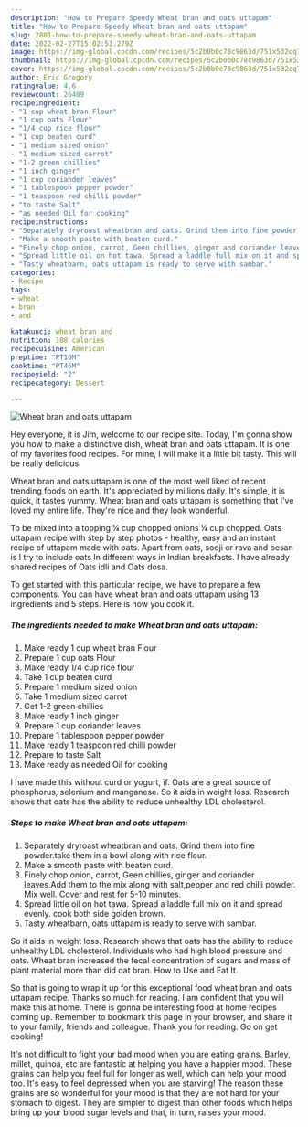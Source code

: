 ```yaml
---
description: "How to Prepare Speedy Wheat bran and oats uttapam"
title: "How to Prepare Speedy Wheat bran and oats uttapam"
slug: 2801-how-to-prepare-speedy-wheat-bran-and-oats-uttapam
date: 2022-02-27T15:02:51.279Z
image: https://img-global.cpcdn.com/recipes/5c2b0b0c78c9863d/751x532cq70/wheat-bran-and-oats-uttapam-recipe-main-photo.jpg
thumbnail: https://img-global.cpcdn.com/recipes/5c2b0b0c78c9863d/751x532cq70/wheat-bran-and-oats-uttapam-recipe-main-photo.jpg
cover: https://img-global.cpcdn.com/recipes/5c2b0b0c78c9863d/751x532cq70/wheat-bran-and-oats-uttapam-recipe-main-photo.jpg
author: Eric Gregory
ratingvalue: 4.6
reviewcount: 26409
recipeingredient:
- "1 cup wheat bran Flour"
- "1 cup oats Flour"
- "1/4 cup rice flour"
- "1 cup beaten curd"
- "1 medium sized onion"
- "1 medium sized carrot"
- "1-2 green chillies"
- "1 inch ginger"
- "1 cup coriander leaves"
- "1 tablespoon pepper powder"
- "1 teaspoon red chilli powder"
- "to taste Salt"
- "as needed Oil for cooking"
recipeinstructions:
- "Separately dryroast wheatbran and oats. Grind them into fine powder.take them in a bowl along with rice flour."
- "Make a smooth paste with beaten curd."
- "Finely chop onion, carrot, Geen chillies, ginger and coriander leaves.Add them to the mix along with salt,pepper and red chilli powder. Mix well. Cover and rest for 5-10 minutes."
- "Spread little oil on hot tawa. Spread a laddle full mix on it and spread evenly. cook both side golden brown."
- "Tasty wheatbarn, oats uttapam is ready to serve with sambar."
categories:
- Recipe
tags:
- wheat
- bran
- and

katakunci: wheat bran and 
nutrition: 108 calories
recipecuisine: American
preptime: "PT10M"
cooktime: "PT46M"
recipeyield: "2"
recipecategory: Dessert

---
```



![Wheat bran and oats uttapam](https://img-global.cpcdn.com/recipes/5c2b0b0c78c9863d/751x532cq70/wheat-bran-and-oats-uttapam-recipe-main-photo.jpg)

Hey everyone, it is Jim, welcome to our recipe site. Today, I'm gonna show you how to make a distinctive dish, wheat bran and oats uttapam. It is one of my favorites food recipes. For mine, I will make it a little bit tasty. This will be really delicious.

Wheat bran and oats uttapam is one of the most well liked of recent trending foods on earth. It's appreciated by millions daily. It's simple, it is quick, it tastes yummy. Wheat bran and oats uttapam is something that I've loved my entire life. They're nice and they look wonderful.

To be mixed into a topping ¼ cup chopped onions ¼ cup chopped. Oats uttapam recipe with step by step photos - healthy, easy and an instant recipe of uttapam made with oats. Apart from oats, sooji or rava and besan is I try to include oats In different ways in Indian breakfasts. I have already shared recipes of Oats idli and Oats dosa.


To get started with this particular recipe, we have to prepare a few components. You can have wheat bran and oats uttapam using 13 ingredients and 5 steps. Here is how you cook it.

<!--inarticleads1-->

##### The ingredients needed to make Wheat bran and oats uttapam:

1. Make ready 1 cup wheat bran Flour
1. Prepare 1 cup oats Flour
1. Make ready 1/4 cup rice flour
1. Take 1 cup beaten curd
1. Prepare 1 medium sized onion
1. Take 1 medium sized carrot
1. Get 1-2 green chillies
1. Make ready 1 inch ginger
1. Prepare 1 cup coriander leaves
1. Prepare 1 tablespoon pepper powder
1. Make ready 1 teaspoon red chilli powder
1. Prepare to taste Salt
1. Make ready as needed Oil for cooking


I have made this without curd or yogurt, if. Oats are a great source of phosphorus, selenium and manganese. So it aids in weight loss. Research shows that oats has the ability to reduce unhealthy LDL cholesterol. 

<!--inarticleads2-->

##### Steps to make Wheat bran and oats uttapam:

1. Separately dryroast wheatbran and oats. Grind them into fine powder.take them in a bowl along with rice flour.
1. Make a smooth paste with beaten curd.
1. Finely chop onion, carrot, Geen chillies, ginger and coriander leaves.Add them to the mix along with salt,pepper and red chilli powder. Mix well. Cover and rest for 5-10 minutes.
1. Spread little oil on hot tawa. Spread a laddle full mix on it and spread evenly. cook both side golden brown.
1. Tasty wheatbarn, oats uttapam is ready to serve with sambar.


So it aids in weight loss. Research shows that oats has the ability to reduce unhealthy LDL cholesterol. Individuals who had high blood pressure and oats. Wheat bran increased the fecal concentration of sugars and mass of plant material more than did oat bran. How to Use and Eat It. 

So that is going to wrap it up for this exceptional food wheat bran and oats uttapam recipe. Thanks so much for reading. I am confident that you will make this at home. There is gonna be interesting food at home recipes coming up. Remember to bookmark this page in your browser, and share it to your family, friends and colleague. Thank you for reading. Go on get cooking!

It's not difficult to fight your bad mood when you are eating grains. Barley, millet, quinoa, etc are fantastic at helping you have a happier mood. These grains can help you feel full for longer as well, which can help your mood too. It's easy to feel depressed when you are starving! The reason these grains are so wonderful for your mood is that they are not hard for your stomach to digest. They are simpler to digest than other foods which helps bring up your blood sugar levels and that, in turn, raises your mood.
